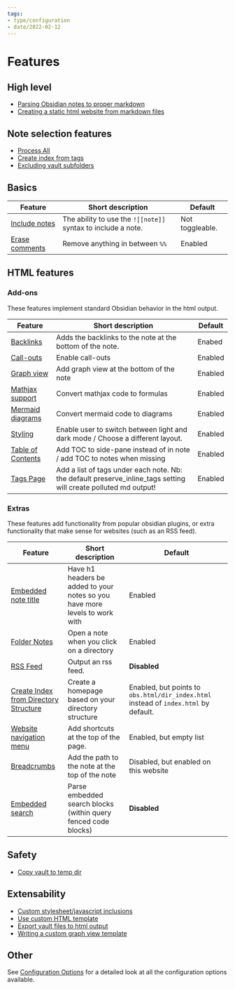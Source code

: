 ```yaml
---
tags:
- type/configuration
- date/2022-02-12
---
```

   
# Features   
## High level   
   
- [Parsing Obsidian notes to proper markdown](../../General%20Information/Parsing%20Obsidian%20notes%20to%20proper%20markdown.md)   
- [Creating a static html website from markdown files](../../General%20Information/Creating%20a%20static%20html%20website%20from%20markdown%20files.md)   
   
## Note selection features   
   
- [Process All](../../Configurations/Modes/Process%20All.md)   
- [Create index from tags](../../Configurations/Modes/Create%20index%20from%20tags.md)   
- [Excluding vault subfolders](../../Configurations/Configuration%20Options.md#exclude-subfolders)   
   
## Basics   
| Feature | Short description | Default |   
| ------- | ----------------- | ------- |   
| [Include notes](../../Configurations/Features/Include%20notes.md) | The ability to use the `![[note]]` syntax to include a note. | Not toggleable. |   
| [Erase comments](../../Configurations/Configuration%20Options.md#simple-feature-toggles) | Remove anything in between `%%` | Enabled |   
   
## HTML features   
### Add-ons   
These features implement standard Obsidian behavior in the html output.   
   
| Feature | Short description | Default |   
| ------- | ----------------- | ------- |   
| [Backlinks](../../Configurations/Features/Backlinks.md) | Adds the backlinks to the note at the bottom of the note. | Enabed |   
| [Call-outs](../../Demonstrations/Implementing%20Call-outs.md) | Enable call-outs | Enabled |   
| [Graph view](../../Configurations/Features/Graph%20view.md) | Add graph view at the bottom of the note | Enabled |   
| [Mathjax support](../../Demonstrations/Implementing%20Latex.md) | Convert mathjax code to formulas | Enabled |   
| [Mermaid diagrams](../../Demonstrations/Implementing%20Mermaid%20diagrams%20in%20HTML%20output.md) | Convert mermaid code to diagrams | Enabled |   
| [Styling](../../Configurations/Styling/Styling.md) | Enable user to switch between light and dark mode / Choose a different layout. | Enabled |   
| [Table of Contents](../../Configurations/Styling/Styling.md#table-of-contents) | Add TOC to side-pane instead of in note / add TOC to notes when missing | Enabled |   
| [Tags Page](../../Configurations/Features/Tags%20Page.md) | Add a list of tags under each note. Nb: the default preserve_inline_tags setting will create polluted md output! | Enabled |   
   
### Extras   
These features add functionality from popular obsidian plugins, or extra functionality that make sense for websites (such as an RSS feed).   
   
| Feature | Short description | Default |   
| ------- | ----------------- | ------- |   
| [Embedded note title](../../Configurations/Plugins/Embedded%20note%20title.md) | Have h1 headers be added to your notes so you have more levels to work with | Enabled |   
| [Folder Notes](../../Configurations/Features/Folder%20Notes.md) | Open a note when you click on a directory | Enabled |   
| [RSS Feed](../../Configurations/Features/RSS%20Feed.md) | Output an rss feed. | **Disabled** |   
| [Create Index from Directory Structure](../../Configurations/Modes/Create%20Index%20from%20Directory%20Structure.md) | Create a homepage based on your directory structure | Enabled, but points to `obs.html/dir_index.html` instead of `index.html` by default. |   
| [Website navigation menu](../../Configurations/Features/Website%20navigation%20menu.md) | Add shortcuts at the top of the page. | Enabled, but empty list |   
| [Breadcrumbs](../../Configurations/Features/Breadcrumbs.md) | Add the path to the note at the top of the note | Disabled, but enabled on this website |   
| [Embedded search](../../Demonstrations/Embedded%20search.md) | Parse embedded search blocks (within query fenced code blocks) | **Disabled** |   
   
## Safety   
   
- [Copy vault to temp dir](../../Configurations/Modes/Copy%20vault%20to%20temp%20dir.md)   
   
## Extensability   
   
- [Custom stylesheet/javascript inclusions](../../Configurations/Configuration%20Options.md#html-custom-inclusions)   
- [Use custom HTML template](../../Configurations/Configuration%20Options.md#html-template-path-str)   
- [Export vault files to html output](../../Configurations/Tweaking/Export%20vault%20files%20to%20html%20output.md)   
- [Writing a custom graph view template](../../Configurations/Styling/Writing%20a%20custom%20graph%20view%20template.md)   
   
## Other   
See [Configuration Options](../../Configurations/Configuration%20Options.md) for a detailed look at all the configuration options available.